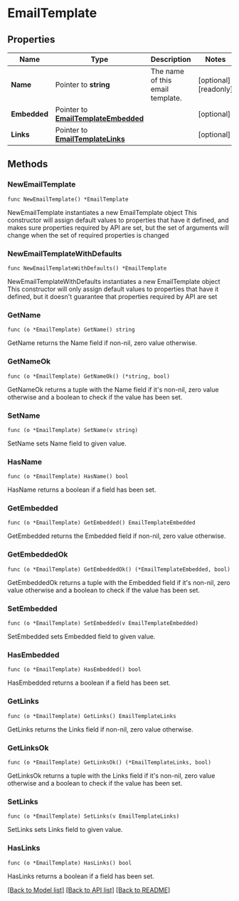 # EmailTemplate

## Properties

Name | Type | Description | Notes
------------ | ------------- | ------------- | -------------
**Name** | Pointer to **string** | The name of this email template. | [optional] [readonly] 
**Embedded** | Pointer to [**EmailTemplateEmbedded**](EmailTemplateEmbedded.md) |  | [optional] 
**Links** | Pointer to [**EmailTemplateLinks**](EmailTemplateLinks.md) |  | [optional] 

## Methods

### NewEmailTemplate

`func NewEmailTemplate() *EmailTemplate`

NewEmailTemplate instantiates a new EmailTemplate object
This constructor will assign default values to properties that have it defined,
and makes sure properties required by API are set, but the set of arguments
will change when the set of required properties is changed

### NewEmailTemplateWithDefaults

`func NewEmailTemplateWithDefaults() *EmailTemplate`

NewEmailTemplateWithDefaults instantiates a new EmailTemplate object
This constructor will only assign default values to properties that have it defined,
but it doesn't guarantee that properties required by API are set

### GetName

`func (o *EmailTemplate) GetName() string`

GetName returns the Name field if non-nil, zero value otherwise.

### GetNameOk

`func (o *EmailTemplate) GetNameOk() (*string, bool)`

GetNameOk returns a tuple with the Name field if it's non-nil, zero value otherwise
and a boolean to check if the value has been set.

### SetName

`func (o *EmailTemplate) SetName(v string)`

SetName sets Name field to given value.

### HasName

`func (o *EmailTemplate) HasName() bool`

HasName returns a boolean if a field has been set.

### GetEmbedded

`func (o *EmailTemplate) GetEmbedded() EmailTemplateEmbedded`

GetEmbedded returns the Embedded field if non-nil, zero value otherwise.

### GetEmbeddedOk

`func (o *EmailTemplate) GetEmbeddedOk() (*EmailTemplateEmbedded, bool)`

GetEmbeddedOk returns a tuple with the Embedded field if it's non-nil, zero value otherwise
and a boolean to check if the value has been set.

### SetEmbedded

`func (o *EmailTemplate) SetEmbedded(v EmailTemplateEmbedded)`

SetEmbedded sets Embedded field to given value.

### HasEmbedded

`func (o *EmailTemplate) HasEmbedded() bool`

HasEmbedded returns a boolean if a field has been set.

### GetLinks

`func (o *EmailTemplate) GetLinks() EmailTemplateLinks`

GetLinks returns the Links field if non-nil, zero value otherwise.

### GetLinksOk

`func (o *EmailTemplate) GetLinksOk() (*EmailTemplateLinks, bool)`

GetLinksOk returns a tuple with the Links field if it's non-nil, zero value otherwise
and a boolean to check if the value has been set.

### SetLinks

`func (o *EmailTemplate) SetLinks(v EmailTemplateLinks)`

SetLinks sets Links field to given value.

### HasLinks

`func (o *EmailTemplate) HasLinks() bool`

HasLinks returns a boolean if a field has been set.


[[Back to Model list]](../README.md#documentation-for-models) [[Back to API list]](../README.md#documentation-for-api-endpoints) [[Back to README]](../README.md)


